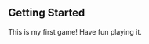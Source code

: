 ## __Getting Started__
This is my first game! 
Have fun playing it.

<!-- ## Setup
```bash
yarn create next-app zero-first-game --typescript
```

Update your build script in package.json to use next export:
```json
"scripts": {
  "build": "next build && next export"
}
```

### Emotion
```bash
yarn add @emotion/react @emotion/styled
```

### PhaserJS
```bash
yarn add phaser jsx-dom
``` -->